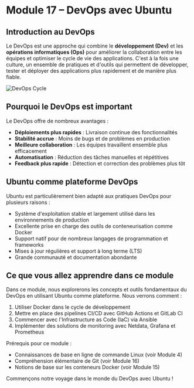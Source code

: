 # Module 17 – DevOps avec Ubuntu

## Introduction au DevOps

Le DevOps est une approche qui combine le **développement (Dev)** et les **opérations informatiques (Ops)** pour améliorer la collaboration entre les équipes et optimiser le cycle de vie des applications. C'est à la fois une culture, un ensemble de pratiques et d'outils qui permettent de développer, tester et déployer des applications plus rapidement et de manière plus fiable.

![DevOps Cycle](https://placeholder-image.com/devops-cycle.png)

## Pourquoi le DevOps est important

Le DevOps offre de nombreux avantages :

- **Déploiements plus rapides** : Livraison continue des fonctionnalités
- **Stabilité accrue** : Moins de bugs et de problèmes en production
- **Meilleure collaboration** : Les équipes travaillent ensemble plus efficacement
- **Automatisation** : Réduction des tâches manuelles et répétitives
- **Feedback plus rapide** : Détection et correction des problèmes plus tôt

## Ubuntu comme plateforme DevOps

Ubuntu est particulièrement bien adapté aux pratiques DevOps pour plusieurs raisons :

- Système d'exploitation stable et largement utilisé dans les environnements de production
- Excellente prise en charge des outils de conteneurisation comme Docker
- Support natif pour de nombreux langages de programmation et frameworks
- Mises à jour régulières et support à long terme (LTS)
- Grande communauté et documentation abondante

## Ce que vous allez apprendre dans ce module

Dans ce module, nous explorerons les concepts et outils fondamentaux du DevOps en utilisant Ubuntu comme plateforme. Nous verrons comment :

1. Utiliser Docker dans le cycle de développement
2. Mettre en place des pipelines CI/CD avec GitHub Actions et GitLab CI
3. Commencer avec l'Infrastructure as Code (IaC) via Ansible
4. Implémenter des solutions de monitoring avec Netdata, Grafana et Prometheus

Prérequis pour ce module :
- Connaissances de base en ligne de commande Linux (voir Module 4)
- Compréhension élémentaire de Git (voir Module 16)
- Notions de base sur les conteneurs Docker (voir Module 15)

Commençons notre voyage dans le monde du DevOps avec Ubuntu !
